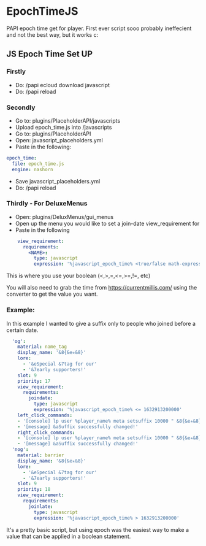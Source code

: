 # EpochTimeJS
PAPI epoch time get for player. First ever script sooo probably ineffecient and not the best way, but it works c:

## JS Epoch Time Set UP
### Firstly
- Do: /papi ecloud download javascript
- Do: /papi reload

### Secondly
- Go to: plugins/PlaceholderAPI/javascripts
- Upload epoch_time.js into /javascripts
- Go to: plugins/PlaceholderAPI
- Open: javascript_placeholders.yml
- Paste in the following:
```yml
epoch_time:
  file: epoch_time.js
  engine: nashorn
```

- Save javascript_placeholders.yml
- Do: /papi reload

### Thirdly - For DeluxeMenus
- Open: plugins/DeluxMenus/gui_menus
- Open up the menu you would like to set a join-date view_requirement for
- Paste in the following
```yml
    view_requirement:
      requirements:
        <NAME>:
          type: javascript
          expression: '%javascript_epoch_time% <true/false math-expression>'
```
This is where you use your boolean (<,>,=,<=,>=,!=, etc)

You will also need to grab the time from https://currentmillis.com/ using the converter to get the value you want.


### Example:
In this example I wanted to give a suffix only to people who joined before a certain date.
```yml
  'og':
    material: name_tag
    display_name: '&8{&e✯&8}'
    lore:
      - '&eSpecial &7tag for our'
      - '&7early supporters!'
    slot: 9
    priority: 17
    view_requirement:
      requirements:
        joindate:
          type: javascript
          expression: '%javascript_epoch_time% <= 1632913200000'
    left_click_commands:
    - '[console] lp user %player_name% meta setsuffix 10000 " &8{&e✯&8}"'
    - '[message] &aSuffix successfully changed!'
    right_click_commands:
    - '[console] lp user %player_name% meta setsuffix 10000 " &8{&e✯&8}"'
    - '[message] &aSuffix successfully changed!'
  'nog':
    material: barrier
    display_name: '&8{&e✯&8}'
    lore:
      - '&eSpecial &7tag for our'
      - '&7early supporters!'
    slot: 9
    priority: 18
    view_requirement:
      requirements:
        joinlate:
          type: javascript
          expression: '%javascript_epoch_time% > 1632913200000'
```


It's a pretty basic script, but using epoch was the easiest way to make a value that can be applied in a boolean statement.
